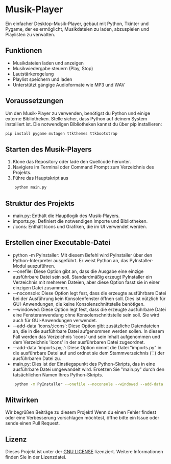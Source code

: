# Musik-Player

Ein einfacher Desktop-Musik-Player, gebaut mit Python, Tkinter und Pygame, der es ermöglicht, Musikdateien zu laden, abzuspielen und Playlisten zu verwalten.

## Funktionen

- Musikdateien laden und anzeigen
- Musikwiedergabe steuern (Play, Stop)
- Lautstärkeregelung
- Playlist speichern und laden
- Unterstützt gängige Audioformate wie MP3 und WAV

## Voraussetzungen

Um den Musik-Player zu verwenden, benötigst du Python und einige externe Bibliotheken. Stelle sicher, dass Python auf deinem System installiert ist. Die notwendigen Bibliotheken kannst du über pip installieren:

```bash
pip install pygame mutagen ttkthemes ttkbootstrap
```

## Starten des Musik-Players

1. Klone das Repository oder lade den Quellcode herunter.
2. Navigiere im Terminal oder Command Prompt zum Verzeichnis des Projekts.
3. Führe das Hauptskript aus

```bash
    python main.py
```

## Struktur des Projekts

- main.py: Enthält die Hauptlogik des Musik-Players.
- imports.py: Definiert die notwendigen Importe und Bibliotheken.
- /icons: Enthält Icons und Grafiken, die im UI verwendet werden.

## Erstellen einer Executable-Datei

- python -m PyInstaller: Mit diesem Befehl wird PyInstaller über den Python-Interpreter ausgeführt. Er weist Python an, das PyInstaller-Modul auszuführen.
- --onefile: Diese Option gibt an, dass die Ausgabe eine einzige ausführbare Datei sein soll. Standardmäßig erzeugt PyInstaller ein Verzeichnis mit mehreren Dateien, aber diese Option fasst sie in einer einzigen Datei zusammen.
- --noconsole: Diese Option legt fest, dass die erzeugte ausführbare Datei bei der Ausführung kein Konsolenfenster öffnen soll. Dies ist nützlich für GUI-Anwendungen, die keine Konsolenschnittstelle benötigen.
- --windowed: Diese Option legt fest, dass die erzeugte ausführbare Datei eine Fensteranwendung ohne Konsolenschnittstelle sein soll. Sie wird auch für GUI-Anwendungen verwendet.
- --add-data 'icons/;icons': Diese Option gibt zusätzliche Datendateien an, die in die ausführbare Datei aufgenommen werden sollen. In diesem Fall werden das Verzeichnis 'icons' und sein Inhalt aufgenommen und dem Verzeichnis 'icons' in der ausführbaren Datei zugeordnet.
- --add-data 'imports.py;.': Diese Option nimmt die Datei "imports.py" in die ausführbare Datei auf und ordnet sie dem Stammverzeichnis ('.') der ausführbaren Datei zu.
- main.py: Dies ist der Einstiegspunkt des Python-Skripts, das in eine ausführbare Datei umgewandelt wird. Ersetzen Sie "main.py" durch den tatsächlichen Namen Ihres Python-Skripts.

```bash
    python -m PyInstaller --onefile --noconsole --windowed --add-data 'icons/;icons' --add-data 'imports.py;.' main.py
```

## Mitwirken

Wir begrüßen Beiträge zu diesem Projekt! Wenn du einen Fehler findest oder eine Verbesserung vorschlagen möchtest, öffne bitte ein Issue oder sende einen Pull Request.

## Lizenz

Dieses Projekt ist unter der [GNU LICENSE](./LICENCE) lizenziert. Weitere Informationen finden Sie in der Lizenzdatei.